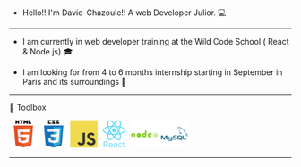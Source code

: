 - Hello!! I'm David-Chazoule!! A web Developer Julior. :computer: 

---
- I am currently in web developer training at the Wild Code School ( React & Node.js) :mortar_board:  

- I am looking for from 4 to 6 months internship starting in September in Paris and its surroundings :office:

---

:wrench: Toolbox

<img src="https://github.com/devicons/devicon/blob/master/icons/html5/html5-original-wordmark.svg" alt="HTML Logo" width="50" height="50"/> <img src="https://github.com/devicons/devicon/blob/master/icons/css3/css3-original-wordmark.svg" alt="CSS Logo" width="50" height="50"/> <img src="https://github.com/devicons/devicon/blob/master/icons/javascript/javascript-original.svg" alt="JavaScript Logo" width="50" height="50"/>
<img src="https://github.com/devicons/devicon/blob/master/icons/react/react-original-wordmark.svg" alt="React Logo Logo" width="50" height="50"/>  <img src="https://github.com/devicons/devicon/blob/master/icons/nodejs/nodejs-plain-wordmark.svg" alt="Node Logo" width="50" height="50"/> <img src="https://github.com/devicons/devicon/blob/master/icons/mysql/mysql-plain-wordmark.svg" alt="Mysql Logo" width="50" height="50"/> 

---
